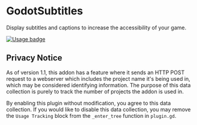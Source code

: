 # GodotSubtitles

Display subtitles and captions to increase the accessibility of your game.

[![Usage badge](https://pluginstats.brycedixon.dev/badge/count?project=Subtitles)](#privacy-notice)

## Privacy Notice

As of version 1.1, this addon has a feature where it sends an HTTP POST request to a webserver which includes the project name it's being used in, which may be considered identifying information. The purpose of this data collection is purely to track the number of projects the addon is used in.

By enabling this plugin without modification, you agree to this data collection. If you would like to disable this data collection, you may remove the `Usage Tracking` block from the `_enter_tree` function in `plugin.gd`.
